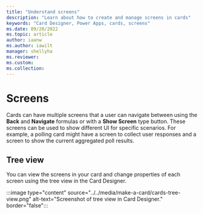```yaml
---
title: "Understand screens"
description: "Learn about how to create and manage screens in cards"
keywords: "Card Designer, Power Apps, cards, screens"
ms.date: 09/20/2022
ms.topic: article
author: iaanw
ms.author: iawilt
manager: shellyha
ms.reviewer: 
ms.custom: 
ms.collection: 
---
```


# Screens

Cards can have multiple screens that a user can navigate between using the **Back** and **Navigate** formulas or with a **Show Screen** type button. These screens can be used to show different UI for specific scenarios. For example, a polling card might have a screen to collect user responses and a screen to show the current aggregated poll results.

## Tree view

You can view the screens in your card and change properties of each screen using the tree view in the Card Designer.

   :::image type="content" source="../../media/make-a-card/cards-tree-view.png" alt-text="Screenshot of tree view in Card Designer." border="false":::
